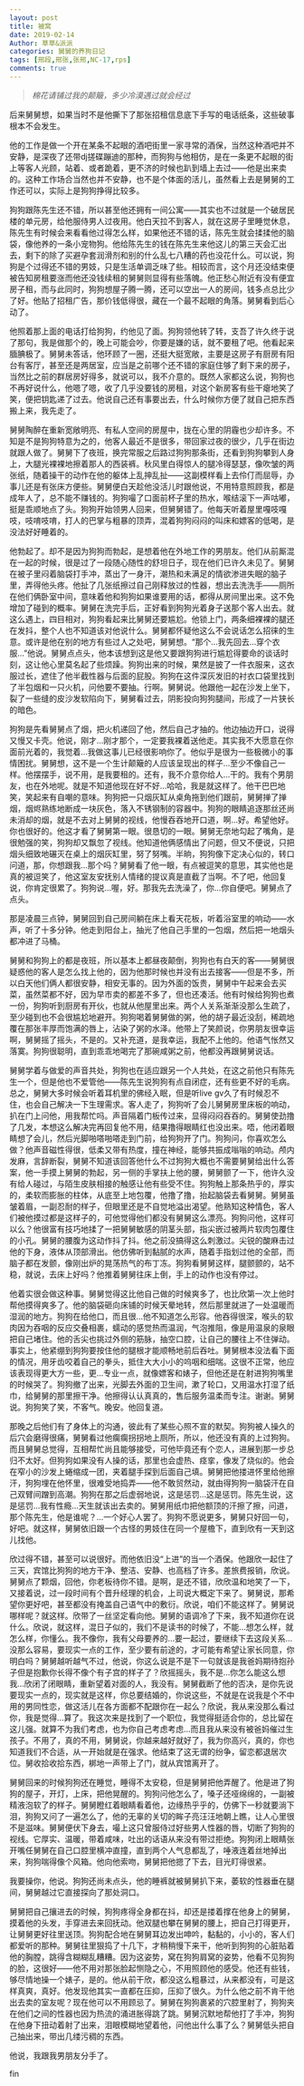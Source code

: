 ```yaml
---
layout: post
title: 被窝
date: 2019-02-14
Author: 草草&派派
categories: 舅舅的养狗日记
tags: [邢段,邢张,张邢,NC-17,rps]
comments: true
---
```

> *棉花请铺过我的颠簸，多少冷漠遇过就会经过*

后来舅舅想，如果当时不是他撕下了那张招租信息底下手写的电话纸条，这些破事根本不会发生。

他的工作是做一个开在某条不起眼的酒吧街里一家寻常的酒保，当然这种酒吧并不安静，是深夜了还带dj搓碟蹦迪的那种，而狗狗与他相仿，是在一条更不起眼的街上等客人光顾，站着、或者跪着，更不济的时候也趴到墙上去过——他是出来卖的。这种工作场合当然也并不安静，也不是个体面的活儿，虽然看上去是舅舅的工作还可以，实际上是狗狗挣得比较多。

狗狗跟陈先生还不错，所以甚至他还拥有一间公寓——其实也不过就是一个破居民楼的单元房，给他服侍男人过夜用。他白天拉不到客人，就在这房子里睡觉休息，陈先生有时候会来看看他过得怎么样，如果他还不错的话，陈先生就会揉揉他的脑袋，像他养的一条小宠物狗。他给陈先生的钱在陈先生来他这儿的第三天会汇出去，剩下的除了买避孕套润滑剂和别的什么乱七八糟的药也没花什么。可以说，狗狗是个过得还不错的男妓，只是生活单调乏味了些。相较而言，这个月还没结束便被告知房租要涨而他还没钱续租的舅舅则显得有些落魄。他正愁心附近有没有便宜房子租，而与此同时，狗狗想屋子腾一腾，还可以空出一人的房间，钱多点总比少了好。他贴了招租广告，那价钱低得很，藏在一个最不起眼的角落。舅舅看到后心动了。

他照着那上面的电话打给狗狗，约他见了面。狗狗领他转了转，支吾了许久终于说了那句，我是做那个的，晚上可能会吵，你要是嫌的话，就不要租了吧。他看起来腼腆极了。舅舅未答话，他环顾了一圈，还挺大挺宽敞，主要是这房子有厨房有阳台有客厅，甚至还是两居室，应当是之前哪个还不错的家庭住够了剩下来的房子，当然比之前的群居房好得多，就说可以，我不介意的。既然人家都这么说，狗狗也不再好说什么，他嗯了嗯，收了几乎没要钱的房租，对这个新房客有些干瘪地笑了笑，便把钥匙递了过去。他说自己还有事要出去，什么时候你方便了就自己把东西搬上来，我先走了。

舅舅陶醉在重新宽敞明亮、有私人空间的房屋中，拢在心里的阴霾也少却许多。不知是不是狗狗特意为之的，他客人最近不是很多，带回家过夜的很少，几乎在街边就跟人做了。舅舅下了夜班，换完常服之后路过狗狗那条街，还看到狗狗攀到人身上，大腿光裸裸地擦着那人的西装裤。秋风里白得惊人的腿冷得瑟瑟，像吹皱的两张纸，随着操干的动作在他的躯体上乱抻乱扯——这副模样看上去伶仃而屈辱，办事儿还是有张床方便些。舅舅便白天趁他没活儿时跟他说，不用特意照顾我，都是成年人了，总不能不赚钱的。狗狗嘬了口面前杯子里的热水，喉结滚下一声咕嘟，挺是乖顺地点了头。狗狗开始领男人回来，但舅舅错了。他每天听着屋里嘎吱嘎吱，吱唷吱唷，打人的巴掌与粗暴的顶弄，混着狗狗闷闷的叫床和嫖客的低喝，是没法好好睡着的。

他勃起了。却不是因为狗狗而勃起，是想着他在外地工作的男朋友。他们从前厮混在一起的时候，很是过了一段随心随性的舒坦日子，现在他们已许久未见了。舅舅在被子里闷着脑袋打手冲，蒸出了一身汗，潮热和未满足的情欲渗进失眠的脑子里，弄得他头疼。他扯了几张纸擦过自己刚释放过的性器，想出去洗洗手——厕所在他们俩卧室中间，意味着他和狗狗如果谁要用的话，都得从房间里出来。这不免增加了碰到的概率。舅舅在洗完手后，正好看到狗狗光着身子送那个客人出去。就这么遇上，四目相对，狗狗看起来比舅舅还要尴尬。他锁上门，两条细裸裸的腿还在发抖，整个人也不知道该对他说什么。舅舅都怀疑他这么不会说话怎么招徕的生意。或许是他在别的地方有些过人之处吧，舅舅想。“那个…我先回去…穿个衣服…”他说。舅舅点点头，他本该想到这是他又要跟狗狗进行尴尬得要命的谈话时刻，这让他心里莫名起了些烦躁。狗狗出来的时候，果然是披了一件衣服来，这衣服过长，遮住了他半截性器与后面的屁股。狗狗在这件深灰发旧的衬衣口袋里找到了半包烟和一只火机，问他要不要抽。行啊。舅舅说。他跟他一起在沙发上坐下，裂了一些缝的皮沙发软陷向下，舅舅看过去，阴影投向狗狗腿间，形成了一片狭长的暗色。

狗狗是先看舅舅点了烟，把火机递回了他，然后自己才抽的。他边抽边开口，说得又慢又卡壳。他说，刚才…刚才那个，一定要我裸着送他走。其实我不大愿意在你面前光着的，我觉着…我做这事儿已经很影响你了。他似乎是很为一些极微小的事情困扰。舅舅想，这不是一个生计颠簸的人应该呈现出的样子…至少不像自己一样。他摆摆手，说不用，是我要租的。还有，我不介意你给人…干的。我有个男朋友，也在外地呢。就是不知道他现在好不好…哈哈，我是就这样了。他干巴巴地笑，笑起来有自嘲的意味。狗狗把一只烟灰缸从桌角拖到他们跟前，舅舅掸了掸烟，烟烬熟练地断成一块灰色，落入不锈钢制的容器中。狗狗的眼睛追逐那丝还尚未消却的烟，就是不去对上舅舅的视线，他慢吞吞地开口道，啊…好。希望他好。你也很好的。他这才看了舅舅第一眼。很恳切的一眼。舅舅无奈地勾起了嘴角，是很勉强的笑，狗狗却又飘忽了视线。他知道他俩感情出了问题，但又不便说，只把烟头细致地碾灭在桌上的烟灰缸里，努了努嘴。半晌，狗狗像下定决心似的，转口问道，那，你想跟我…那个吗？舅舅看了他一眼，有点被逗笑的意思，其实他也是真的被逗笑了，他这室友安抚别人情绪的提议真是直截了当啊。不了吧，他回复说，你肯定很累了。狗狗说…喔，好。那我先去洗澡了，你…你自便吧。舅舅点了点头。

那是凌晨三点钟，舅舅回到自己房间躺在床上看天花板，听着浴室里的响动——水声，听了十多分钟。他走到阳台上，抽光了他自己手里的一包烟，然后把一地烟头都冲进了马桶。

舅舅和狗狗上的都是夜班，所以基本上都昼夜颠倒，狗狗也有白天的客——舅舅很疑惑他的客人是怎么找上他的，因为他那时候也并没有出去接客——但是不多，所以白天他们俩人都很安静，相安无事的。因为外面的饭贵，舅舅中午起来会去买菜，虽然菜都不好，因为早市卖的都差不多了，但也还凑活。他有时候给狗狗也煮一份，狗狗听到厨房有开伙，也就从他屋里出来。两个人关系渐渐没那么生疏了，至少碰到也不会很尴尬地避开。狗狗喝着舅舅做的粥，他的胡子最近没刮，稀疏地覆在那张丰厚而饱满的唇上，沾染了粥的水泽。他带上了笑颜说，你男朋友很幸运啊，舅舅摇了摇头，不是的。又补充道，是我幸运，我配不上他的。他语气怅然又落寞。狗狗很聪明，直到乖乖地喝完了那碗咸粥之前，他都没再跟舅舅说话。

舅舅学着与做爱的声音共处，狗狗也在适应跟另一个人共处，在这之前他只有陈先生一个，但是他也不爱管他——陈先生说狗狗有点自闭症，还有些更不好的毛病。总之，舅舅大多时候会听着耳机里的佛经入眠，但是听live gv久了有时候忍不住，也会自己解决一下生理需求。客人走了，狗狗听了会儿舅舅房里床板的响动，扒在门上问他，用我帮忙吗。声音隔着门板传过来，显得闷闷吞吞的。舅舅使劲撸了几发，本想这么解决完再回复他不用，结果撸得眼睛红也没出来。唔，他闭着眼睛想了会儿，然后光脚啪嗒啪嗒走到门前，给狗狗开了门。狗狗问，你喜欢怎么做？他声音磁性得很，低柔又带有热度，撞在神经，能够共振成嗡嗡的响动。颅内发麻，言辞断裂，舅舅不知道该回答他什么不过狗狗大概也不需要舅舅给出什么答案，他一手摸上舅舅的勃起，另一侧的手掌扶上他的腰，舅舅颤了一下，他许久没有给人碰过，与陌生皮肤相接的触感让他有些受不住。狗狗触上那条热乎的，厚实的，柔软而膨胀的柱体，从底至上地包覆，他撸了撸，抬起脑袋去看舅舅。舅舅虽皱着眉，一副忍耐的样子，但眼里还是不自觉地溢出渴望。他熟知这种情色，客人们被他摸过都是这样子的，可他觉得他们都没有舅舅这么漂亮。狗狗问他，这样可以么？他很富有技巧地揉了一把舅舅敏感的阴茎头部，指尖嵌过被两片软肉包覆住的小孔。舅舅的腰腹为这动作抖了抖。他之前没搞得这么刺激过。尖锐的酸麻击过他的下身，液体从顶部滑出。他仿佛听到黏腻的水声，随着手指划过他的全部，而脑子都在发颤，像刚出炉的晃荡热气的布丁冻。狗狗看舅舅这样，腿颤颤的，站不稳，就说，去床上好吗？他推着舅舅往床上倒，手上的动作也没有停过。

他着实很会做这种事。舅舅觉得这比他自己做的时候爽多了，也比欣第一次上他时帮他摸得爽多了。他的脑袋砸向床铺的时候天晕地转，然后那里就进了一处温暖而湿润的地方。狗狗在给他口，而且很…他不知道怎么形容。他吞得很深，喉头的软肉因为吞咽的反应交叠相裹，蠕动的感觉热而温润，气泡推阻，像是用温泉的泉眼把自己堵住。他的舌尖也挑过外侧的筋脉，抽空口腔，让自己的腰往上不住弹动。事实上，他紧绷到狗狗要按住他的腿根才能顺畅地前后吞吐。舅舅根本没法看下面的情况，用牙齿咬着自己的拳头，抵住大大小小的呜咽和细喘。这很不正常，他应该表现得更大方一些，更…专业一点，就像嫖客和婊子，但他还是在射进狗狗嘴里的时候哭了。狗狗撤了出来，光脚去外面的卫生间，漱了轮口，又用温水打湿了纸巾，给舅舅的那里擦干净。他擦得认认真真的，售后服务温柔而专注。谢谢。舅舅说。狗狗笑了笑，不客气。晚安。他回复道。

那晚之后他们有了身体上的沟通，彼此有了某些心照不宣的默契。狗狗被人操久的后穴会磨得很痛，舅舅看过他瘸瘸拐拐地上厕所，所以，他还没有真的上过狗狗。而且舅舅总觉得，互相帮忙尚且能够接受，可他毕竟还有个恋人，进展到那一步总归不太好。但狗狗如果没有人操的话，那里也会虚热、痉挛，像发了烧似的。他会在窄小的沙发上蜷缩成一团，夹着腿手探到后面自己填。舅舅把他搂进怀里给他擦汗，狗狗埋在他怀里，很难受地捣弄——他不敢贸然动，就由得狗狗一脑袋汗在自己双臂间蹭到高潮。狗狗在那之后虚弱地说，这是惩罚…这是惩罚。陈先生说，这是惩罚…我有性瘾…天生就该出去卖的。舅舅用纸巾把他额顶的汗擦了擦，问道，那个陈先生，他是谁呢？…一个好心人罢了。狗狗不愿说更多，舅舅只好回一句，好吧。就这样，舅舅依旧跟一个古怪的男妓住在同一个屋檐下，直到欣有一天到这儿找他。

欣过得不错，甚至可以说很好。而他依旧没“上进”的当一个酒保。他跟欣一起住了三天，宾馆比狗狗的地方干净、整洁、安静、也高档了许多。差旅费报销，欣说。舅舅点了颗烟，回他，你老板待你不错。是啊，是还不错，欣欣温和地笑了一下，又接着说，过一段时间有个晋升经理的机会，上司说大概定下来了。舅舅说，那希望你更好吧，甚至都没有掩盖自己语气中的敷衍。欣说，咱们不能这样了。舅舅说哪样呢？就这样。欣带了一丝坚定看向他。舅舅的语调冷了下来，我不知道你在说什么。欣说，就这样，混日子似的，我们不是读书的时候了，不能…想怎么样，就怎么样，你懂么。我不像你，我有父母要养的…要一起过，要继续下去这段关系…没那么容易，要现实一点的工作，至少要有前途的，才可能有希望让家长同意，你明白吗？舅舅越听越气不过，他说，你这么说是不是下一句就该是我爸妈期待抱孙子但是抱歉你长得不像个有子宫的样子了？欣摇摇头，我不是…你怎么能这么想我…欣闭了闭眼睛，重新望着对面的人，我没有。舅舅截断了他的否决，是你先说要现实一点的，现实就是这样，你总要结婚的，你说这些，不就是在说我是个不中用的男同性恋，做这活儿在各方面都不配跟你在一起么？欣说，我从来没那么看过你，我是觉得…算了。我这次来是找到了一个职位，我觉得挺适合你的，总比留在这儿强。就算不为我们考虑，也为你自己考虑考虑…而且我从来没有被爸妈催过生孩子。不用了，真的不用，舅舅说，你越来越好就好了，我为你高兴，真的，你也知道我们不合适，从一开始就是在强求。他结束了这无谓的纷争，留恋都退居次位。舅收拾收拾东西，梆地一声带上了门，就从宾馆离开了。

舅舅回来的时候狗狗还在睡觉，睡得不太安稳，但是舅舅把他弄醒了。他是进了狗狗的屋子，开灯，上床，把他晃醒的。狗狗问他怎么了，嗓子还哑绵绵的，一副被精液泡软了的样子。舅舅瞪红着眼睛看着他，边缘热乎乎的，仿佛下一秒就要淌下泪，狗狗又问了一遍怎么了，他的无辜的关切的眸子亮汪汪地朝上瞧，让人心里很不是滋味。舅舅便伏下身去，嘬上这只曾服侍过好些男人性器的唇，切断了狗狗的视线。它厚实、温暖，带着咸味，吐出的话语从来没有带过拒绝。狗狗闭上眼睛张开嘴任舅舅在自己口腔里横冲直撞，直到两个人气息都乱了，唾液连着丝地掉出来，狗狗喘得像个风箱。他向他索吻，舅舅把他摁了下去，目光盯得很紧。

我要操你，他说。狗狗还尚未点头，他的睡裤就被舅舅扒下来，萎软的性器垂在腿间，舅舅越过它直接探向了那处洞口。

舅舅把自己攘进去的时候，狗狗疼得全身都在抖，却还是搂着撑在他身上的舅舅，摸着他的头发，手穿进去来回抚动。他双腿也攀在舅舅的腰上，把自己打得更开，让舅舅更好往里送顶。狗狗配合地在舅舅耳边发出呻吟，黏黏的，小小的，客人们都爱听的那种。舅舅往里狠捣了十几下，才稍稍慢下来干，他听到狗狗的心脏贴着他的胸膛，跳得含糊糊乱糟糟。因为这姿势，窝在狗狗肩窝的姿势，他看不见狗狗的脸，这很好——他不用对那张脸起恻隐之心，不用照顾他的感受。他还有些钱，够尽情地操一个婊子，是的。他从前干欣，都没这么粗暴过，从来都没有，可是这样真爽，真好。他发现他其实一直都在压抑，压抑了很久。为什么他之前不肯干他出去卖的室友呢？现在他可以不用顾忌了。舅舅在狗狗裹紧的穴腔里射了，狗狗夹在他们之间的性器也因为热流的涌进胀得跳了跳。舅舅沉默地帮他打了手冲，狗狗在他身下扭动着射了出来，泪眼模糊地望着他，问他出什么事了么？舅舅低头把自己抽出来，带出几缕污稠的东西。

他说，我跟我男朋友分手了。


fin



